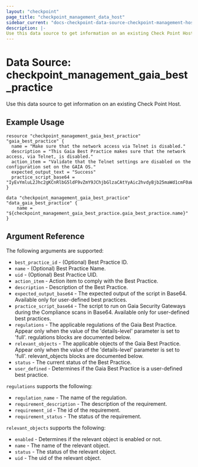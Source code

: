```yaml
---
layout: "checkpoint"
page_title: "checkpoint_management_data_host"
sidebar_current: "docs-checkpoint-data-source-checkpoint-management-host"
description: |-
Use this data source to get information on an existing Check Point Host.
---
```


# Data Source: checkpoint_management_gaia_best_practice

Use this data source to get information on an existing Check Point Host.


## Example Usage


```hcl
resource "checkpoint_management_gaia_best_practice" "gaia_best_practice" {
  name = "Make sure that the network access via Telnet is disabled."
  description = "This Gaia Best Practice makes sure that the network access, via Telnet, is disabled."
  action_item = "Validate that the Telnet settings are disabled on the configuration set on the GAIA OS."
  expected_output_text = "Success"
  practice_script_base64 = "IyEvYmluL2Jhc2gKCnRlbG5ldF9vZmY9JChjbGlzaCAtYyAic2hvdyBjb25maWd1cmF0aW9uIiB8IGdyZXAgInNldCBuZXQtYWNjZXNzIHRlbG5ldCIgfCBncmVwICJvZmYiKQppZiBbICEgLXogIiR0ZWxuZXRfb2ZmIiBdOyB0aGVuCgllY2hvIFN1Y2Nlc3MKZWxzZQoJZWNobyBGYWlsCmZp"
}

data "checkpoint_management_gaia_best_practice" "data_gaia_best_practice" {
    name = "${checkpoint_management_gaia_best_practice.gaia_best_practice.name}"
}
```

## Argument Reference

The following arguments are supported:

* `best_practice_id` - (Optional) Best Practice ID.
* `name` - (Optional) Best Practice Name.
* `uid` - (Optional) Best Practice UID.
* `action_item` - Action item to comply with the Best Practice.
* `description` - Description of the Best Practice.
* `expected_output_base64` - The expected output of the script in Base64. Available only for user-defined best practices.
* `practice_script_base64` - The script to run on Gaia Security Gateways during the Compliance scans in Base64. Available only for user-defined best practices.
* `regulations` - The applicable regulations of the Gaia Best Practice. Appear only when the value of the 'details-level' parameter is set to 'full'. regulations blocks are documented below.
* `relevant_objects` - The applicable objects of the Gaia Best Practice. Appear only when the value of the 'details-level' parameter is set to 'full'. relevant_objects blocks are documented below.
* `status` - The current status of the Best Practice.
* `user_defined` - Determines if the Gaia Best Practice is a user-defined best practice.

`regulations` supports the following:

* `regulation_name` - The name of the regulation.
* `requirement_description` - The description of the requirement.
* `requirement_id` - The id of the requirement.
* `requirement_status` - The status of the requirement.


`relevant_objects` supports the following:

* `enabled` - Determines if the relevant object is enabled or not.
* `name` - The name of the relevant object.
* `status` - The status of the relevant object.
* `uid` - The uid of the relevant object.